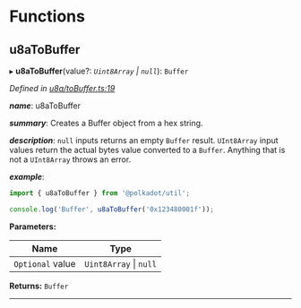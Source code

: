 

# Functions

<a id="u8atobuffer"></a>

##  u8aToBuffer

▸ **u8aToBuffer**(value?: *`Uint8Array` \| `null`*): `Buffer`

*Defined in [u8a/toBuffer.ts:19](https://github.com/polkadot-js/common/blob/38e1c5e/packages/util/src/u8a/toBuffer.ts#L19)*

*__name__*: u8aToBuffer

*__summary__*: Creates a Buffer object from a hex string.

*__description__*: `null` inputs returns an empty `Buffer` result. `UInt8Array` input values return the actual bytes value converted to a `Buffer`. Anything that is not a `UInt8Array` throws an error.

*__example__*:   

```javascript
import { u8aToBuffer } from '@polkadot/util';

console.log('Buffer', u8aToBuffer('0x123480001f'));
```

**Parameters:**

| Name | Type |
| ------ | ------ |
| `Optional` value | `Uint8Array` \| `null` |

**Returns:** `Buffer`

___

